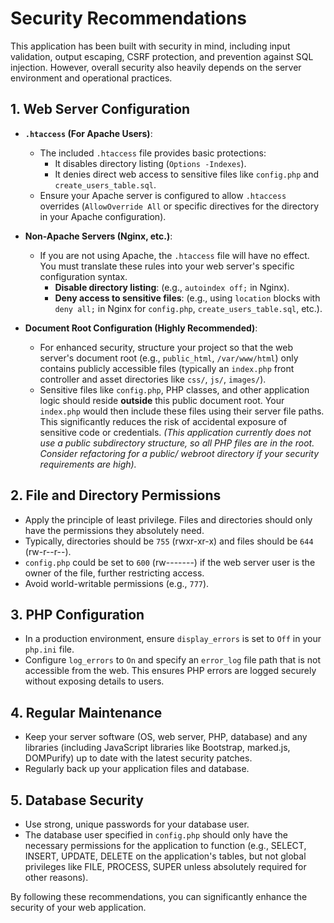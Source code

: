 # Security Recommendations

This application has been built with security in mind, including input validation, output escaping, CSRF protection, and prevention against SQL injection. However, overall security also heavily depends on the server environment and operational practices.

## 1. Web Server Configuration

*   **`.htaccess` (For Apache Users)**:
    *   The included `.htaccess` file provides basic protections:
        *   It disables directory listing (`Options -Indexes`).
        *   It denies direct web access to sensitive files like `config.php` and `create_users_table.sql`.
    *   Ensure your Apache server is configured to allow `.htaccess` overrides (`AllowOverride All` or specific directives for the directory in your Apache configuration).

*   **Non-Apache Servers (Nginx, etc.)**:
    *   If you are not using Apache, the `.htaccess` file will have no effect. You must translate these rules into your web server's specific configuration syntax.
        *   **Disable directory listing**: (e.g., `autoindex off;` in Nginx).
        *   **Deny access to sensitive files**: (e.g., using `location` blocks with `deny all;` in Nginx for `config.php`, `create_users_table.sql`, etc.).

*   **Document Root Configuration (Highly Recommended)**:
    *   For enhanced security, structure your project so that the web server's document root (e.g., `public_html`, `/var/www/html`) only contains publicly accessible files (typically an `index.php` front controller and asset directories like `css/`, `js/`, `images/`).
    *   Sensitive files like `config.php`, PHP classes, and other application logic should reside **outside** this public document root. Your `index.php` would then include these files using their server file paths. This significantly reduces the risk of accidental exposure of sensitive code or credentials. *(This application currently does not use a public subdirectory structure, so all PHP files are in the root. Consider refactoring for a public/ webroot directory if your security requirements are high).*

## 2. File and Directory Permissions

*   Apply the principle of least privilege. Files and directories should only have the permissions they absolutely need.
*   Typically, directories should be `755` (rwxr-xr-x) and files should be `644` (rw-r--r--).
*   `config.php` could be set to `600` (rw-------) if the web server user is the owner of the file, further restricting access.
*   Avoid world-writable permissions (e.g., `777`).

## 3. PHP Configuration

*   In a production environment, ensure `display_errors` is set to `Off` in your `php.ini` file.
*   Configure `log_errors` to `On` and specify an `error_log` file path that is not accessible from the web. This ensures PHP errors are logged securely without exposing details to users.

## 4. Regular Maintenance

*   Keep your server software (OS, web server, PHP, database) and any libraries (including JavaScript libraries like Bootstrap, marked.js, DOMPurify) up to date with the latest security patches.
*   Regularly back up your application files and database.

## 5. Database Security

*   Use strong, unique passwords for your database user.
*   The database user specified in `config.php` should only have the necessary permissions for the application to function (e.g., SELECT, INSERT, UPDATE, DELETE on the application's tables, but not global privileges like FILE, PROCESS, SUPER unless absolutely required for other reasons).

By following these recommendations, you can significantly enhance the security of your web application.
